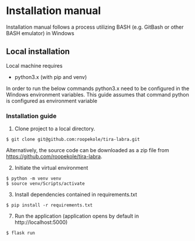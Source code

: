 # Installation manual

Installation manual follows a process utilizing BASH (e.g. GitBash or other BASH emulator) in Windows 

## Local installation

Local machine requires 

- python3.x (with pip and venv)

In order to run the below commands python3.x need to be configured in the Windows environment variables. This guide assumes that command python is configured as environment variable

### Installation guide

1. Clone project to a local directory.

```
$ git clone git@github.com:roopekole/tira-labra.git
```

Alternatively, the source code can be downloaded as a zip file from https://github.com/roopekole/tira-labra.

2. Initiate the virtual environment
```
$ python -m venv venv
$ source venv/Scripts/activate
```

3. Install dependencies contained in requirements.txt

```
$ pip install -r requirements.txt
```

7. Run the application (application opens by default in http://localhost:5000)
```
$ flask run
```